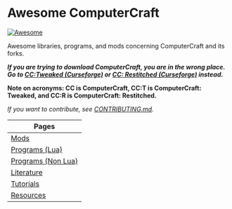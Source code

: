 # Awesome ComputerCraft

[![Awesome](https://awesome.re/badge.svg)](https://awesome.re)

Awesome libraries, programs, and mods concerning ComputerCraft and its forks.

***If you are trying to download ComputerCraft, you are in the wrong place. Go to [CC:Tweaked (Curseforge)](https://www.curseforge.com/minecraft/mc-mods/cc-tweaked) or [CC: Restitched (Curseforge)](https://www.curseforge.com/minecraft/mc-mods/cc-restitched) instead.***

**Note on acronyms: CC is ComputerCraft, CC:T is ComputerCraft: Tweaked, and CC:R is ComputerCraft: Restitched.**

*If you want to contribute, see [CONTRIBUTING.md](./CONTRIBUTING.md).*

|Pages|
|----------------|
|[Mods](./mods.md)|
|[Programs (Lua)](./programs-lua.md)|
|[Programs (Non Lua)](./programs-nonlua.md)|
|[Literature](./literature.md)|
|[Tutorials](./tutorials.md)|
|[Resources](./resources.md)|